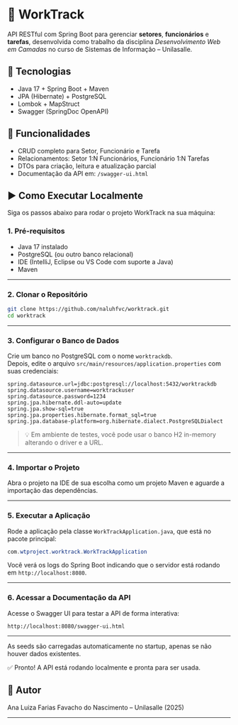 # 📌 WorkTrack

API RESTful com Spring Boot para gerenciar **setores**, **funcionários** e **tarefas**, desenvolvida como trabalho da disciplina _Desenvolvimento Web em Camadas_ no curso de Sistemas de Informação – Unilasalle.

## 🚀 Tecnologias
- Java 17 + Spring Boot + Maven
- JPA (Hibernate) + PostgreSQL  
- Lombok + MapStruct  
- Swagger (SpringDoc OpenAPI)

## 🔧 Funcionalidades
- CRUD completo para Setor, Funcionário e Tarefa
- Relacionamentos: Setor 1:N Funcionários, Funcionário 1:N Tarefas
- DTOs para criação, leitura e atualização parcial
- Documentação da API em: `/swagger-ui.html`

## ▶️ Como Executar Localmente

Siga os passos abaixo para rodar o projeto WorkTrack na sua máquina:

### 1. Pré-requisitos

- Java 17 instalado
- PostgreSQL (ou outro banco relacional)
- IDE (IntelliJ, Eclipse ou VS Code com suporte a Java)
- Maven

---

### 2. Clonar o Repositório

```bash
git clone https://github.com/naluhfvc/worktrack.git
cd worktrack
```

---

### 3. Configurar o Banco de Dados

Crie um banco no PostgreSQL com o nome `worktrackdb`.  
Depois, edite o arquivo `src/main/resources/application.properties` com suas credenciais:

```properties
spring.datasource.url=jdbc:postgresql://localhost:5432/worktrackdb
spring.datasource.username=worktrackuser
spring.datasource.password=1234
spring.jpa.hibernate.ddl-auto=update
spring.jpa.show-sql=true
spring.jpa.properties.hibernate.format_sql=true
spring.jpa.database-platform=org.hibernate.dialect.PostgreSQLDialect
```

> 💡 Em ambiente de testes, você pode usar o banco H2 in-memory alterando o driver e a URL.

---

### 4. Importar o Projeto

Abra o projeto na IDE de sua escolha como um projeto Maven e aguarde a importação das dependências.

---

### 5. Executar a Aplicação

Rode a aplicação pela classe `WorkTrackApplication.java`, que está no pacote principal:

```java
com.wtproject.worktrack.WorkTrackApplication
```

Você verá os logs do Spring Boot indicando que o servidor está rodando em `http://localhost:8080`.

---

### 6. Acessar a Documentação da API

Acesse o Swagger UI para testar a API de forma interativa:

```
http://localhost:8080/swagger-ui.html
```

---

As seeds são carregadas automaticamente no startup, apenas se não houver dados existentes.

✅ Pronto! A API está rodando localmente e pronta para ser usada.
## 👤 Autor
Ana Luiza Farias Favacho do Nascimento – Unilasalle (2025)

---
